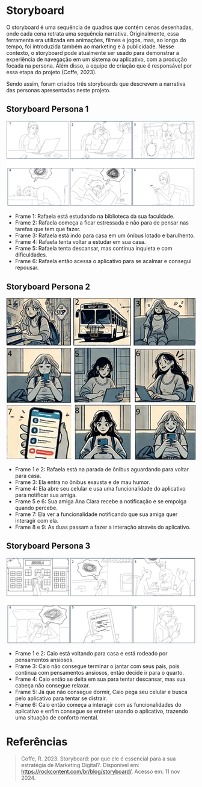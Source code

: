 # Storyboard

O storyboard é uma sequência de quadros que contém cenas desenhadas, onde cada cena retrata uma sequência narrativa. Originalmente, essa ferramenta era utilizada em animações, filmes e jogos, mas, ao longo do tempo, foi introduzida também ao marketing e à publicidade. Nesse contexto, o storyboard pode atualmente ser usado para demonstrar a experiência de navegação em um sistema ou aplicativo, com a produção focada na persona. Além disso, a equipe de criação que é responsável por essa etapa do projeto (Coffe, 2023).

Sendo assim, foram criados três storyboards que descrevem a narrativa das personas apresentadas neste projeto.


## Storyboard Persona 1

![Storyboard 1](https://github.com/ailinha01/IHC-TRABALHO/blob/main/docs/Imagens/imagens%20storyboard/Storyboard%201.png)

- Frame 1: Rafaela está estudando na biblioteca da sua faculdade.
- Frame 2: Rafaela começa a ficar estressada e não para de pensar nas tarefas que tem que fazer.
- Frame 3: Rafaela está indo para casa em um ônibus lotado e barulhento.
- Frame 4: Rafaela tenta voltar a estudar em sua casa.
- Frame 5: Rafaela tenta descansar, mas continua inquieta e com dificuldades.
- Frame 6: Rafaela então acessa o aplicativo para se acalmar e consegui repousar.

## Storyboard Persona 2

![Storyboard 2](https://github.com/ailinha01/IHC-TRABALHO/blob/main/docs/Imagens/imagens%20storyboard/Storyboard%202.png)

- Frame 1 e 2: Rafaela está na parada de ônibus aguardando para voltar para casa.
- Frame 3: Ela entra no ônibus exausta e de mau humor.
- Frame 4: Ela abre seu celular e usa uma funcionalidade do aplicativo para notificar sua amiga.
- Frame 5 e 6: Sua amiga Ana Clara recebe a notificação e se empolga quando percebe.
- Frame 7: Ela ver a funcionalidade notificando que sua amiga quer interagir com ela.
- Frame 8 e 9: As duas passam a fazer a interação através do aplicativo.
 
 ## Storyboard Persona 3

![Storyboard 3](https://github.com/ailinha01/IHC-TRABALHO/blob/main/docs/Imagens/imagens%20storyboard/Storyboard%203.png)
 
- Frame 1 e 2: Caio está voltando para casa e está rodeado por pensamentos ansiosos.
- Frame 3: Caio não consegue terminar o jantar com seus pais, pois continua com pensamentos ansiosos, então decide ir para o quarto.
- Frame 4: Caio então se deita em sua para tentar descansar, mas sua cabeça não consegue relaxar.
- Frame 5: Já que não consegue dormir, Caio pega seu celular e busca pelo aplicativo para tentar se distrair.
- Frame 6: Caio então começa a interagir com as funcionalidades do aplicativo e enfim consegue se entreter usando o aplicativo, trazendo uma situação de conforto mental.
 

# Referências
>Coffe, R. 2023. Storyboard: por que ele é essencial para a sua estratégia de Marketing Digital?. Disponível em: <https://rockcontent.com/br/blog/storyboard/>. Acesso em: 11 nov 2024.
